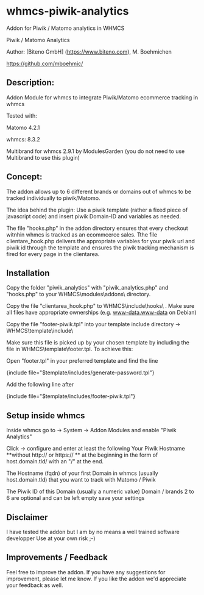 # whmcs-piwik-analytics
Addon for Piwik / Matomo analytics in WHMCS


Piwik / Matomo Analytics

Author: [Biteno GmbH] (https://www.biteno.com), M. Boehmichen 

https://github.com/mboehmic/
 
## Description:
Addon Module for whmcs to integrate Piwik/Matomo ecommerce tracking in whmcs

Tested with: 

Matomo 4.2.1 

whmcs: 8.3.2

Multibrand for whmcs 2.9.1 by ModulesGarden (you do not need to use Multibrand to use this plugin)

## Concept:
The addon allows up to 6 different brands or domains out of whmcs to be tracked individually to piwik/Matomo. 

The idea behind the plugin: Use a piwik template (rather a fixed piece of javascript code) and insert piwik Domain-ID and variables as needed.

The file "hooks.php" in the addon directory ensures that every checkout witnhin whmcs is tracked as an ecommcerce sales. Tthe file clientare_hook.php delivers the appropriate variables for your piwik url and piwik id through the template and
ensures the piwik tracking mechanism is fired for every page in the clientarea.


## Installation
Copy the folder "piwik_analytics" with  "piwik_analytics.php" and "hooks.php" to your WHMCS\modules\addons\ directory.

Copy the file "clientarea_hook.php" to WHMCS\include\hooks\ . Make sure all files have appropriate ownerships (e.g. www-data.www-data on Debian)

Copy the file "footer-piwik.tpl" into your template include directory -> WHMCS\template\include\ 

Make sure this file is picked up by your chosen template by including the file in 
WHMCS\template\footer.tpl. To achieve this:

Open "footer.tpl" in your preferred template and find the line

{include file="$template/includes/generate-password.tpl"}

Add the following line after 

{include file="$template/includes/footer-piwik.tpl"}


## Setup inside whmcs
Inside whmcs go to -> System -> Addon Modules and enable "Piwik Analytics"
 
Click -> configure and enter at least the following
Your Piwik Hostname **without http:// or https:// ** at the beginning in the form of host.domain.tld/ with an "/" at the end.

The Hostname (fqdn) of your first Domain in whmcs (usually host.domain.tld) that you want to track with Matomo / Piwik

The Piwik ID of this Domain (usually a numeric value)
Domain / brands 2 to 6 are optional and can be left empty
 save your settings
 
## Disclaimer
I have tested the addon but I am by no means a well trained software developper 
Use at your own risk ;-) 

## Improvements / Feedback
Feel free to improve the addon. If you have any suggestions for improvement, please let me know. If you like the addon we'd appreciate your feedback as well.


